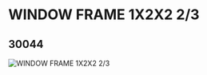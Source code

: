 # WINDOW FRAME 1X2X2 2/3
## 30044
![WINDOW FRAME 1X2X2 2/3](https://lc-www-live-s.legocdn.com/media/bricks/5/2/4247139.jpg)